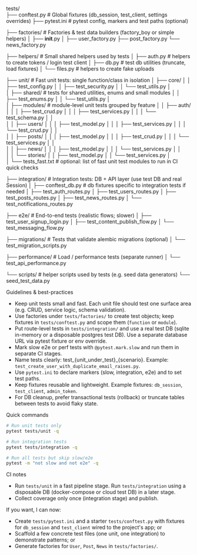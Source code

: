 tests/  
├── conftest.py                # Global fixtures (db_session, test_client, settings overrides)
├── pytest.ini                 # pytest config, markers and test paths (optional)

├── factories/                 # Factories & test data builders (factory_boy or simple helpers)
│   ├── __init__.py
│   ├── user_factory.py
   ├── post_factory.py
   └── news_factory.py

├── helpers/                   # Small shared helpers used by tests
│   ├── auth.py                # helpers to create tokens / login test client
│   ├── db.py                  # test db utilities (truncate, load fixtures)
│   └── files.py               # helpers to create fake uploads

├── unit/                      # Fast unit tests: single function/class in isolation
│   ├── core/
│   │   ├── test_config.py
│   │   ├── test_security.py
│   │   └── test_utils.py
│   
│   ├── shared/                # tests for shared utilities, enums and small modules
│   │   ├── test_enums.py
│   │   └── test_utils.py
│   
│   ├── modules/               # module-level unit tests grouped by feature
│   │   ├── auth/
│   │   │   ├── test_crud.py
│   │   │   ├── test_services.py
│   │   │   └── test_schema.py
│   │   
│   │   ├── users/
│   │   │   ├── test_model.py
│   │   │   ├── test_services.py
│   │   │   └── test_crud.py
│   │   
│   │   ├── posts/
│   │   │   ├── test_model.py
│   │   │   ├── test_crud.py
│   │   │   └── test_services.py
│   │   
│   │   ├── news/
│   │   │   ├── test_model.py
│   │   │   └── test_services.py
│   │   
│   │   └── stories/
│   │       ├── test_model.py
│   │       └── test_services.py
│   
│   └── tests_fast.txt         # optional: list of fast unit test modules to run in CI quick checks

├── integration/               # Integration tests: DB + API layer (use test DB and real Session)
│   ├── conftest_db.py         # db fixtures specific to integration tests if needed
│   ├── test_auth_routes.py
│   ├── test_users_routes.py
│   ├── test_posts_routes.py
│   ├── test_news_routes.py
│   └── test_notifications_routes.py

├── e2e/                       # End-to-end tests (realistic flows; slower)
│   ├── test_user_signup_login.py
│   ├── test_content_publish_flow.py
│   └── test_messaging_flow.py

├── migrations/                # Tests that validate alembic migrations (optional)
│   └── test_migration_scripts.py

├── performance/               # Load / performance tests (separate runner)
│   └── test_api_performance.py

└── scripts/                   # helper scripts used by tests (e.g. seed data generators)
    └── seed_test_data.py

Guidelines & best-practices
- Keep unit tests small and fast. Each unit file should test one surface area (e.g. CRUD, service logic, schema validation).
- Use factories under `tests/factories/` to create test objects; keep fixtures in `tests/conftest.py` and scope them (`function` or `module`).
- Put route-level tests in `tests/integration/` and use a real test DB (sqlite in-memory or a disposable postgres test DB). Use a separate database URL via pytest fixture or env override.
- Mark slow e2e or perf tests with `@pytest.mark.slow` and run them in separate CI stages.
- Name tests clearly: test_{unit_under_test}_{scenario}. Example: `test_create_user_with_duplicate_email_raises.py`.
- Use `pytest.ini` to declare markers (slow, integration, e2e) and to set test paths.
- Keep fixtures reusable and lightweight. Example fixtures: `db_session`, `test_client`, `admin_token`.
- For DB cleanup, prefer transactional tests (rollback) or truncate tables between tests to avoid flaky state.

Quick commands
```bash
# Run unit tests only
pytest tests/unit -q

# Run integration tests
pytest tests/integration -q

# Run all tests but skip slow/e2e
pytest -m "not slow and not e2e" -q
```

CI notes
- Run `tests/unit` in a fast pipeline stage. Run `tests/integration` using a disposable DB (docker-compose or cloud test DB) in a later stage.
- Collect coverage only once (integration stage) and publish.

If you want, I can now:
- Create `tests/pytest.ini` and a starter `tests/conftest.py` with fixtures for `db_session` and `test_client` wired to the project's app; or
- Scaffold a few concrete test files (one unit, one integration) to demonstrate patterns; or
- Generate factories for `User`, `Post`, `News` in `tests/factories/`.
